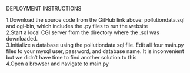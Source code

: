 DEPLOYMENT INSTRUCTIONS

1.Download the source code from the GitHub link above: pollutiondata.sql and cgi-bin, which includes the .py files to run the website  
2.Start a local CGI server from the directory where the .sql was downloaded.  
3.Initialize a database using the pollutiondata.sql file.  Edit all four main.py files to your mysql user, password, and database name.  It is inconvenient but we didn’t have time to find another solution to this  
4.Open a browser and navigate to main.py

